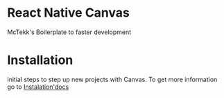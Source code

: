 # React Native Canvas

McTekk's Boilerplate to faster development

# Installation

initial steps to step up new projects with Canvas. To get more information go to [Instalation'docs](https://github.com/Gewaer/mobile-canvas/wiki/Installation-Canvas)
